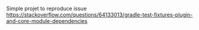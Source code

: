 Simple projet to reproduce issue https://stackoverflow.com/questions/64133013/gradle-test-fixtures-plugin-and-core-module-dependencies
